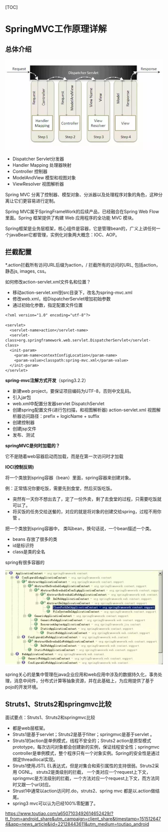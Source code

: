 [TOC]



# SpringMVC工作原理详解

## 总体介绍

![Spring MVC工作原理详解，不容错过！](image-201803131650/53fd0003b2709c671af5.jpeg)

 

- Dispatcher Servlet分发器
- Handler Mapping 处理器映射
- Controller 控制器
- ModelAndView 模型和视图对象
- ViewResolver 视图解析器

Spring MVC 分离了控制器、模型对象、分派器以及处理程序对象的角色，这种分离让它们更容易进行定制。

Spring MVC属于SpringFrameWork的后续产品，已经融合在Spring Web Flow里面。Spring 框架提供了构建 Web 应用程序的全功能 MVC 模块。

Spring框架是业务层框架，核心组件是容器，它是管理bean的，广义上讲任何一个javaBean它都管理，实例化对象两大概念：IOC、AOP。

## **拦截配置**

*.action拦截所有访问URL后缀为action，/ 拦截所有的访问的URL, 包括action， 静态js, images, css。

如何修改action-servlet.xml文件名和位置？

- 移动action-servlet.xml到src目录下，改名为spring-mvc.xml
- 修改web.xml，给DispatcherServlet增加初始参数
- 通过初始化参数，指定配置文件位置

```
<?xml version="1.0" encoding="utf-8"?>

<servlet> 
  <servlet-name>action</servlet-name>  
  <servlet-class>org.springframework.web.servlet.DispatcherServlet</servlet-class>  
  <init-param> 
    <param-name>contextConfigLocation</param-name>  
    <param-value>classpath:spring-mvc.xml</param-value> 
  </init-param> 
</servlet>
```

**spring-mvc注解方式开发**（spring3.2.2）

- 新建web project，要保证项目编码为UTF-8，否则中文乱码。
- 引入jar包
- web.xml中配置分发器servlet DispatchServlet
- 创建spring配置文件(进行包扫描，和视图解析器) action-servlet.xml 视图解析器访问路径：prefix + logicName + suffix
- 创建控制器
- 创建jsp文件
- 发布、测试

**springMVC是何时加载的？**

它不是随着web容器启动而加载，而是在第一次访问时才加载

**IOC(控制反转)**

将一个类放到spring容器（bean）里面，spring容器来创建对象。

例：正常情况你要吃饭，需要先到食堂，然后买饭吃饭。

- 突然有一天你不想出去了，定了一份外卖，剩了去食堂的过程，只需要吃饭就可以了。
- 将买饭的任务交给送餐的，对应的就是将对象的创建交给spring，过程不用你管 。

把一个类放到spring容器中， 类叫bean，换句话说，一个bean描述一个类。

- beans 存放了很多的类
- id是标识符
- class是类的全名

spring有很多容器的

![Spring MVC工作原理详解，不容错过！](image-201803131650/56790000d84ca57fabd3.jpeg)

 

spring关心的是集中管理在java企业应用和web应用中涉及的数据持久化，事务处理，消息中间件，分布式计算等抽象资源，并在此基础上，为应用提供了基于pojo的开发环境。

## Struts1、Struts2和springmvc比较

面试要点：Struts1、Struts2和springmvc比较

- 都是web层框架。
- Struts1是基于servlet；Struts2是基于filter；springmvc是基于servlet 。
- Struts1的action是单例模式，线程不安全的；Struts2 action是原型模式 prototype，每次访问对象都会创建新的实例，保证线程安全性；springmvc controller是单例模式，整个程序只有一个对象实例。Spring的安全性是通过绑定threadlocal实现。
- Struts1使用JSTL EL表达式，但是对集合和索引属性的支持很弱。Struts2采用 OGNL。 struts2是类级别的拦截， 一个类对应一个request上下文，springmvc是方法级别的拦截，一个方法对应一个request上下文，而方法同时又跟一个url对应。
- Strust1中通常以action访问时.do，struts2、spring mvc 都是以.action做结尾。
- spring3 mvc可以认为已经100%零配置了。







https://www.toutiao.com/a6507103492614652429/?tt_from=android_share&utm_campaign=client_share&timestamp=1515126474&app=news_article&iid=22128443611&utm_medium=toutiao_android